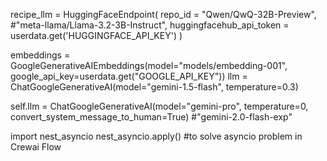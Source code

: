 recipe_llm = HuggingFaceEndpoint(
    repo_id = "Qwen/QwQ-32B-Preview", #"meta-llama/Llama-3.2-3B-Instruct",
    huggingfacehub_api_token = userdata.get('HUGGINGFACE_API_KEY')
)
 
embeddings = GoogleGenerativeAIEmbeddings(model="models/embedding-001",
                          google_api_key=userdata.get("GOOGLE_API_KEY"))
llm = ChatGoogleGenerativeAI(model="gemini-1.5-flash", temperature=0.3)

 self.llm = ChatGoogleGenerativeAI(model="gemini-pro", temperature=0, convert_system_message_to_human=True)
 #"gemini-2.0-flash-exp"
  
 import nest_asyncio
nest_asyncio.apply() #to solve asyncio problem in Crewai Flow
 



 



